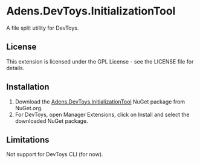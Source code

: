 # Adens.DevToys.InitializationTool
A file split utility for DevToys.

## License
This extension is licensed under the GPL License - see the LICENSE file for details.

## Installation
1. Download the [Adens.DevToys.InitializationTool](https://www.nuget.org/packages/Adens.DevToys.InitializationTool/) NuGet package from NuGet.org.
2. For DevToys, open Manager Extensions, click on Install and select the downloaded NuGet package.

## Limitations

Not support for DevToys CLI (for now).